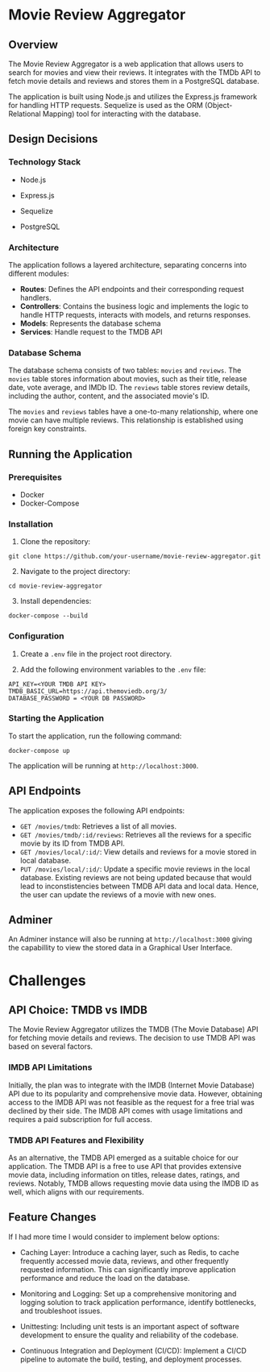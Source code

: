 # Movie Review Aggregator

## Overview

The Movie Review Aggregator is a web application that allows users to search for movies and view their reviews. It integrates with the TMDb API to fetch movie details and reviews and stores them in a PostgreSQL database.

The application is built using Node.js and utilizes the Express.js framework for handling HTTP requests. Sequelize is used as the ORM (Object-Relational Mapping) tool for interacting with the database.

## Design Decisions

### Technology Stack

- Node.js

- Express.js

- Sequelize

- PostgreSQL
  

### Architecture

The application follows a layered architecture, separating concerns into different modules:

- **Routes**: Defines the API endpoints and their corresponding request handlers.
- **Controllers**: Contains the business logic and implements the logic to handle HTTP requests, interacts with models, and returns responses.
- **Models**: Represents the database schema 
- **Services**: Handle request to the TMDB API


### Database Schema

The database schema consists of two tables: `movies` and `reviews`. The `movies` table stores information about movies, such as their title, release date, vote average, and IMDb ID. The `reviews` table stores review details, including the author, content, and the associated movie's ID.

The `movies` and `reviews` tables have a one-to-many relationship, where one movie can have multiple reviews. This relationship is established using foreign key constraints.

## Running the Application

### Prerequisites

- Docker
- Docker-Compose

### Installation

1. Clone the repository:

`git clone https://github.com/your-username/movie-review-aggregator.git`

2. Navigate to the project directory:

`cd movie-review-aggregator`


3. Install dependencies:

`docker-compose --build`

### Configuration

1. Create a `.env` file in the project root directory.

2. Add the following environment variables to the `.env` file:
   
```
API_KEY=<YOUR TMDB API KEY>
TMDB_BASIC_URL=https://api.themoviedb.org/3/
DATABASE_PASSWORD = <YOUR DB PASSWORD>
```

### Starting the Application

To start the application, run the following command:

`docker-compose up`

The application will be running at `http://localhost:3000`.

## API Endpoints

The application exposes the following API endpoints:

- `GET /movies/tmdb`: Retrieves a list of all movies. 
- `GET /movies/tmdb/:id/reviews`: Retrieves all the reviews for a specific movie by its ID from TMDB API.
- `GET /movies/local/:id/`: View details and reviews for a movie stored in local database.
- `PUT /movies/local/:id/`: Update a specific movie reviews in the local database. Existing reviews are not being updated because that would lead to inconstistencies between TMDB API data and local data. Hence, the user can update the reviews of a movie with new ones. 


## Adminer

An Adminer instance will also be running at `http://localhost:3000` giving the capabillity to view the stored data in a Graphical User Interface.

# Challenges

## API Choice: TMDB vs IMDB

The Movie Review Aggregator utilizes the TMDB (The Movie Database) API for fetching movie details and reviews. The decision to use TMDB API was based on several factors.

### IMDB API Limitations

Initially, the plan was to integrate with the IMDB (Internet Movie Database) API due to its popularity and comprehensive movie data. However, obtaining access to the IMDB API was not feasible as the request for a free trial was declined by their side. The IMDB API comes with usage limitations and requires a paid subscription for full access.

### TMDB API Features and Flexibility

As an alternative, the TMDB API emerged as a suitable choice for our application. The TMDB API is a free to use API that provides extensive movie data, including information on titles, release dates, ratings, and reviews. Notably, TMDB allows requesting movie data using the IMDB ID as well, which aligns with our requirements.


## Feature Changes

If I had more time I would consider to implement below options:

* Caching Layer: Introduce a caching layer, such as Redis, to cache frequently accessed movie data, reviews, and other frequently requested information. This can significantly improve application performance and reduce the load on the database.

* Monitoring and Logging: Set up a comprehensive monitoring and logging solution to track application performance, identify bottlenecks, and troubleshoot issues.

* Unittesting: Including unit tests is an important aspect of software development to ensure the quality and reliability of the codebase.

* Continuous Integration and Deployment (CI/CD): Implement a CI/CD pipeline to automate the build, testing, and deployment processes.
